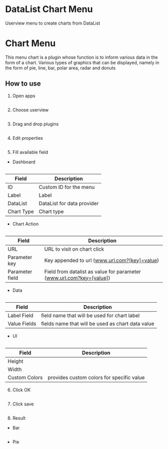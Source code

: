 # DataList Chart Menu #

Userview menu to create charts from DataList



# Chart Menu

This menu chart is a plugin whose function is to inform various data in the form of a chart. Various types of graphics that can be displayed, namely in the form of pie, line, bar, polar area, radar and donuts

## How to use

1. Open apps

<img src="https://raw.githubusercontent.com/kinnara-digital-studio/kecak-workflow/master/docs/assets/chart_openApps.png" alt="" />


2. Choose userview

<img src="https://raw.githubusercontent.com/kinnara-digital-studio/kecak-workflow/master/docs/assets/chart_chooseUserview.png" alt="" />


3. Drag and drop plugins

<img src="https://raw.githubusercontent.com/kinnara-digital-studio/kecak-workflow/master/docs/assets/chart_dragDrop.png" alt="" />


4. Edit properties

<img src="https://raw.githubusercontent.com/kinnara-digital-studio/kecak-workflow/master/docs/assets/chart_properties.png" alt="" />


5. Fill available field

* Dashboard

<img src="https://raw.githubusercontent.com/kinnara-digital-studio/kecak-workflow/master/docs/assets/chart_fillField.png" alt="" />


| Field | Description |
|-------|-------------|
|ID | Custom ID for the menu |
|Label | Label |
|DataList | DataList for data provider |
|Chart Type | Chart type |
    
    
* Chart Action

<img src="https://raw.githubusercontent.com/kinnara-digital-studio/kecak-workflow/master/docs/assets/chart_fillFieldChart.png" alt="" />


| Field | Description |
|-------|-------------|
| URL | URL to visit on chart click |
| Parameter key | Key appended to url (www.url.com?[key]=value) |
| Parameter field | Field from datalist as value for parameter (www.url.com?key=[value]) |
    
    
* Data

<img src="https://raw.githubusercontent.com/kinnara-digital-studio/kecak-workflow/master/docs/assets/chart_fillFieldData.png" alt="" />


| Field | Description |
|-------|-------------|
| Label Field | field name that will be used for chart label |
| Value Fields | fields name that will be used as chart data value |


* UI

<img src="https://raw.githubusercontent.com/kinnara-digital-studio/kecak-workflow/master/docs/assets/chart_fillFieldUi.png" alt="" />


| Field | Description |
|-------|-------------|
| Height | |
| Width | |
| Custom Colors | provides custom colors for specific value |
    
    
6. Click OK

<img src="https://raw.githubusercontent.com/kinnara-digital-studio/kecak-workflow/master/docs/assets/chart_ok.png" alt="" />


7. Click save

<img src="https://raw.githubusercontent.com/kinnara-digital-studio/kecak-workflow/master/docs/assets/chart_ok.png" alt="" />


8. Result

- Bar

<img src="https://raw.githubusercontent.com/kinnara-digital-studio/kecak-workflow/master/docs/assets/chart_resultBar.png" alt="" />

- Pie

<img src="https://raw.githubusercontent.com/kinnara-digital-studio/kecak-workflow/master/docs/assets/chart_resultPie.png" alt="" />

